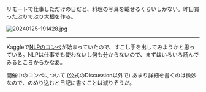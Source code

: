 リモートで仕事しただけの日だと、料理の写真を載せるくらいしかない。昨日買ったぶりでぶり大根を作る。

![20240125-191428.jpg](https://ceshmina-photos.s3.ap-northeast-1.amazonaws.com/medium/202401/20240125-191428.jpg)

---

Kaggleで[NLPのコンペ](https://www.kaggle.com/competitions/pii-detection-removal-from-educational-data)が始まっていたので、すこし手を出してみようかと思っている。NLPは仕事でも使わないし何も分からないので、まずはいろいろ読んでみるところからかなあ。

開催中のコンペについて (公式のDiscussion以外で) あまり詳細を書くのは微妙なので、のめり込むと日記に書くことは減りそうだ。
